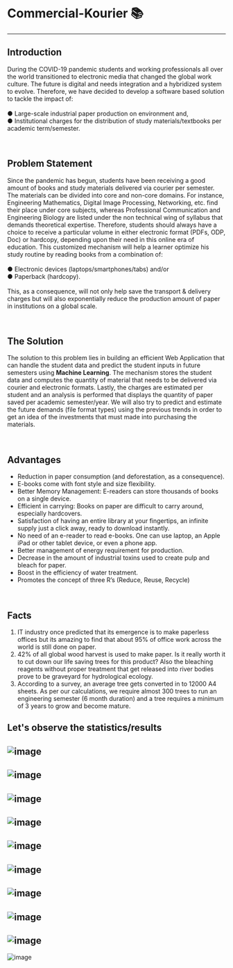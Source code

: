 # Commercial-Kourier 📚
---
## Introduction

During the COVID-19 pandemic students and working professionals all over the world transitioned to electronic media that changed the global work culture. The future is digital and needs integration and a hybridized system to evolve. Therefore, we have decided to develop a software based solution to tackle the impact of: <br /> <br />
● Large-scale industrial paper production on environment and, <br />
● Institutional charges for the distribution of study materials/textbooks per <br />
academic term/semester.

<br />

## Problem Statement

Since the pandemic has begun, students have been receiving a good amount of books and study materials delivered via
courier per semester. The materials can be divided into core and non-core domains. For instance, Engineering Mathematics, Digital Image Processing, Networking, etc. find their place under core subjects, whereas Professional Communication and Engineering Biology are listed under the non technical wing of syllabus that demands theoretical expertise. Therefore, students should always have a choice to receive a particular volume in either electronic format (PDFs, ODP, Doc) or hardcopy, depending upon their need in this online era of education. This customized mechanism will help a learner optimize his study routine by reading books from a combination of: <br /> <br />
● Electronic devices (laptops/smartphones/tabs) and/or <br />
● Paperback (hardcopy). <br /> <br />
This, as a consequence, will not only help save the transport & delivery charges but will also exponentially reduce the production amount of paper in institutions on a global scale.

<br />

## The Solution

The solution to this problem lies in building an efficient Web Application that can handle the student data and predict the student inputs in future semesters using **Machine Learning**. The mechanism stores the student data and computes the quantity of material that needs to be delivered via courier and electronic formats. Lastly, the charges are estimated per student and an analysis is performed that displays the quantity of paper saved per academic semester/year. We will also try to predict and estimate the future demands (file format types) using the previous trends in order to get an idea of the investments that must made into purchasing the materials.

<br />


## Advantages

- Reduction in paper consumption (and deforestation, as a consequence).
- E-books come with font style and size flexibility.
- Better Memory Management: E-readers can store thousands of books on a single device.
- Efficient in carrying: Books on paper are difficult to carry around, especially hardcovers.
-  Satisfaction of having an entire library at your fingertips, an infinite supply just a click away, ready to download instantly.
-  No need of an e-reader to read e-books. One can use laptop, an Apple iPad or other tablet device, or even a phone app.
- Better management of energy requirement for production.
- Decrease in the amount of industrial toxins used to create
pulp and bleach for paper.
- Boost in the efficiency of water treatment.
- Promotes the concept of three R’s (Reduce, Reuse, Recycle)

<br />

## Facts

1. IT industry once predicted that its emergence is to make paperless offices but its amazing to find that about 95% of office work across the world is still done on paper. <br />
2. 42% of all global wood harvest is used to make paper. Is it really worth it to cut down our life saving trees for this product? Also the bleaching reagents without proper treatment that get released into river bodies prove to be graveyard for hydrological ecology. <br /> 
3. According to a survey, an average tree gets converted in to 12000 A4 sheets. As per our calculations, we require almost 300 trees to run an engineering semester (6 month duration) and a tree requires a minimum of 3 years to grow and become mature.

## Let's observe the statistics/results

![image](https://user-images.githubusercontent.com/80598737/158441864-89c09aa4-ca13-4160-bddf-0a82b5739110.png)
---
![image](https://user-images.githubusercontent.com/80598737/158442017-ed736522-b52d-496c-9634-5bd58d857b78.png)
---
![image](https://user-images.githubusercontent.com/80598737/158442152-a938436e-bca7-489b-8ad4-189a674a7b4f.png)
---
![image](https://user-images.githubusercontent.com/80598737/158442255-59d7b877-f657-49ec-b3ba-73892b90660c.png)
---
![image](https://user-images.githubusercontent.com/80598737/158442311-bd66c9f1-63df-42ac-970d-ac1b295aad8c.png)
---
![image](https://user-images.githubusercontent.com/80598737/158442342-1eb5895a-afdb-4604-97da-a5a93cdf1204.png)
---
![image](https://user-images.githubusercontent.com/80598737/158442383-9b12b55c-4b47-4c44-8e32-966c17ac2512.png)
---
![image](https://user-images.githubusercontent.com/80598737/158442586-997133e4-2e8d-45f4-b891-98e9d2f9eb25.png)
---
![image](https://user-images.githubusercontent.com/80598737/158442650-bc9ea7ac-3ad4-40a4-99e7-7e5d4627822d.png)
---
![image](https://user-images.githubusercontent.com/80598737/158442695-6e7c648e-16d2-4ec3-8efe-566cf551d864.png)

